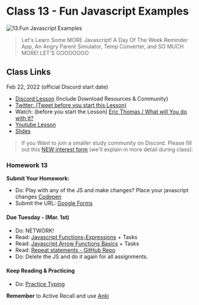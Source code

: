 # Class 13 - Fun Javascript Examples

![13.Fun Javascript Examples](https://cdn.hashnode.com/res/hashnode/image/upload/v1676629176427/frxxHd-Cd.png?auto=compress)

> Let's Learn Some MORE Javascript! A Day Of The Week Reminder App, An Angry Parent Simulator, Temp Converter, and SO MUCH MORE! LET'S GOOOOOOO

## Class Links

Feb 22, 2022 (official Discord start date)

- [Discord Lesson](https://discord.com/channels/735923219315425401/738891289071714388/945810363939696700) (Include Download Resources & Community)
- [Twitter: (Tweet before you start this Lesson)](https://twitter.com/leonnoel/status/1496251214304264193)
- Watch: (before you start the Lesson) [Eric Thomas / What will You do with It?](https://www.youtube.com/watch?v=dV9worye5g0)
- [Youtube Lesson](https://www.youtube.com/watch?v=pS6ykGL-fRE)
- [Slides](https://slides.com/leonnoel/100devs2-javascript-more-basics)

> If you Want to join a smaller study community on Discord. Please fill out this [NEW interest form](https://forms.gle/KuTBcouadvaJtUVz6) (we'll explain in more detail during class):

### Homework 13

**Submit Your Homework:**

- Do: Play with any of the JS and make changes? Place your javascript changes [Codepen](https://codepen.io)
- Submit the URL: [Google Forms](https://forms.gle/G7LhHnyTA7zYq7UV6)

#### Due Tuesday - (Mar. 1st)

- Do: NETWORK!
- Read: [Javascript Functions-Expressions](https://javascript.info/function-expressions) + Tasks
- Read: [Javascript Arrow Functions Basics](https://javascript.info/arrow-functions-basics) + Tasks
- Read: [Repeat statements - GitHub Repo](https://github.com/thejsway/thejsway/blob/master/manuscript/chapter04.md)
- Do: Delete the JS and do it again for all assignments.

#### Keep Reading & Practicing

- Do: [Practice Typing](https://www.keybr.com/)

**Remember** to Active Recall and use [Anki](https://apps.ankiweb.net/)
